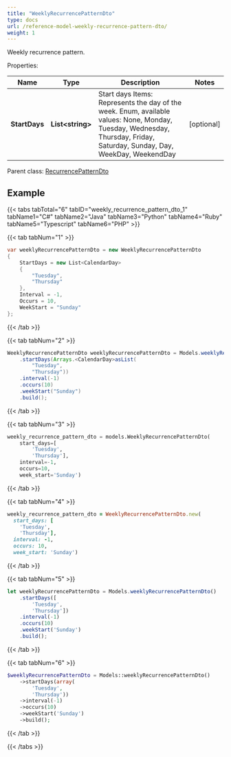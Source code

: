 ```yaml
---
title: "WeeklyRecurrencePatternDto"
type: docs
url: /reference-model-weekly-recurrence-pattern-dto/
weight: 1
---
```

Weekly recurrence pattern.             

Properties:

Name | Type | Description | Notes
---- | ---- | ----------- | -----
**StartDays** | **List&lt;string&gt;** | Start days              Items: Represents the day of the week. Enum, available values: None, Monday, Tuesday, Wednesday, Thursday, Friday, Saturday, Sunday, Day, WeekDay, WeekendDay | [optional] 

Parent class: [RecurrencePatternDto](/email/reference-model-recurrence-pattern-dto/)

## Example

{{< tabs tabTotal="6" tabID="weekly_recurrence_pattern_dto_1" tabName1="C#" tabName2="Java" tabName3="Python" tabName4="Ruby" tabName5="Typescript" tabName6="PHP" >}}

{{< tab tabNum="1" >}}

```csharp
var weeklyRecurrencePatternDto = new WeeklyRecurrencePatternDto
{
    StartDays = new List<CalendarDay>
    {
        "Tuesday",
        "Thursday"
    },
    Interval = -1,
    Occurs = 10,
    WeekStart = "Sunday"
};
```

{{< /tab >}}

{{< tab tabNum="2" >}}

```java
WeeklyRecurrencePatternDto weeklyRecurrencePatternDto = Models.weeklyRecurrencePatternDto()
    .startDays(Arrays.<CalendarDay>asList(
        "Tuesday",
        "Thursday"))
    .interval(-1)
    .occurs(10)
    .weekStart("Sunday")
    .build();
```

{{< /tab >}}

{{< tab tabNum="3" >}}

```python
weekly_recurrence_pattern_dto = models.WeeklyRecurrencePatternDto(
    start_days=[
        'Tuesday',
        'Thursday'],
    interval=-1,
    occurs=10,
    week_start='Sunday')
```

{{< /tab >}}

{{< tab tabNum="4" >}}

```ruby
weekly_recurrence_pattern_dto = WeeklyRecurrencePatternDto.new(
  start_days: [
    'Tuesday',
    'Thursday'],
  interval: -1,
  occurs: 10,
  week_start: 'Sunday')
```

{{< /tab >}}

{{< tab tabNum="5" >}}

```typescript
let weeklyRecurrencePatternDto = Models.weeklyRecurrencePatternDto()
    .startDays([
        'Tuesday',
        'Thursday'])
    .interval(-1)
    .occurs(10)
    .weekStart('Sunday')
    .build();
```

{{< /tab >}}

{{< tab tabNum="6" >}}

```php
$weeklyRecurrencePatternDto = Models::weeklyRecurrencePatternDto()
    ->startDays(array(
        'Tuesday',
        'Thursday'))
    ->interval(-1)
    ->occurs(10)
    ->weekStart('Sunday')
    ->build();
```

{{< /tab >}}

{{< /tabs >}}

